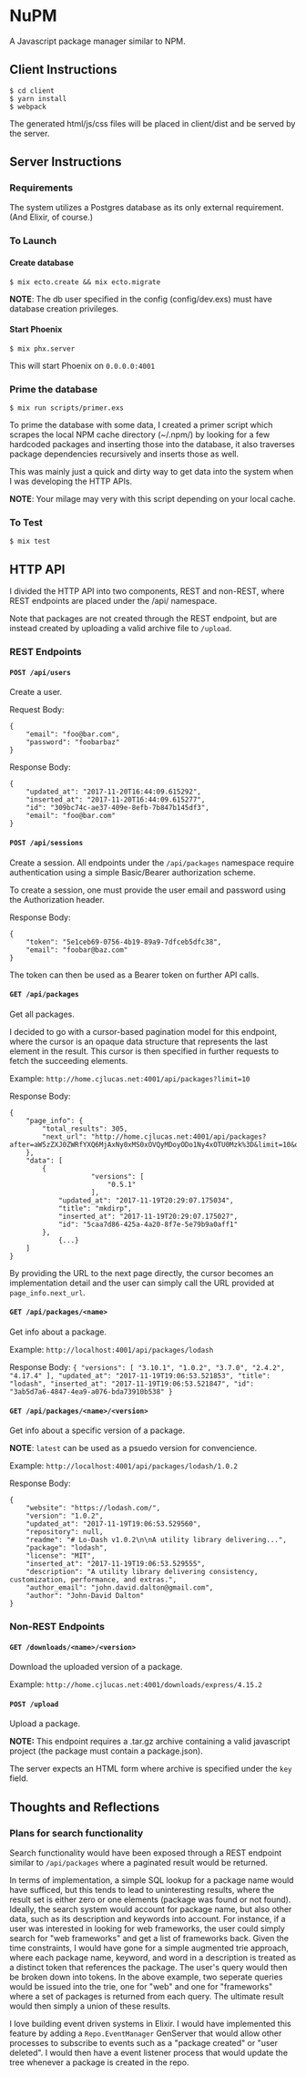 # NuPM

A Javascript package manager similar to NPM.

## Client Instructions

```
$ cd client
$ yarn install
$ webpack
```

The generated html/js/css files will be placed in client/dist and be served
by the server.

## Server Instructions

### Requirements

The system utilizes a Postgres database as its only external requirement. (And Elixir, of course.)

### To Launch

#### Create database

`$ mix ecto.create && mix ecto.migrate`

**NOTE**: The db user specified in the config (config/dev.exs) must have
database creation privileges.

#### Start Phoenix

`$ mix phx.server`

This will start Phoenix on `0.0.0.0:4001`

### Prime the database

`$ mix run scripts/primer.exs`

To prime the database with some data, I created a primer script which scrapes
the local NPM cache directory (~/.npm/) by looking for a few hardcoded packages
and inserting those into the database, it also traverses package dependencies
recursively and inserts those as well.

This was mainly just a quick and dirty way to get data into the system when
I was developing the HTTP APIs.

**NOTE**: Your milage may very with this script depending on your local cache.

### To Test

`$ mix test`

## HTTP API

I divided the HTTP API into two components, REST and non-REST, where REST endpoints
are placed under the /api/ namespace.

Note that packages are not created through the REST endpoint, but are instead
created by uploading a valid archive file to `/upload`.

### REST Endpoints

#### `POST /api/users`

Create a user.

Request Body:
```
{
    "email": "foo@bar.com",
    "password": "foobarbaz"
}
```

Response Body:
```
{
	"updated_at": "2017-11-20T16:44:09.615292",
	"inserted_at": "2017-11-20T16:44:09.615277",
	"id": "309bc74c-ae37-409e-8efb-7b847b145df3",
	"email": "foo@bar.com"
}
```

#### `POST /api/sessions`

Create a session. All endpoints under the `/api/packages` namespace require
authentication using a simple Basic/Bearer authorization scheme.

To create a session, one must provide the user email and password using
the Authorization header.

Response Body:
```
{
	"token": "5e1ceb69-0756-4b19-89a9-7dfceb5dfc38",
	"email": "foobar@baz.com"
}
```

The token can then be used as a Bearer token on further API calls.

#### `GET /api/packages`

Get all packages.

I decided to go with a cursor-based pagination model for this endpoint, where
the cursor is an opaque data structure that represents the last element in the
result. This cursor is then specified in further requests to fetch the succeeding
elements.

Example:
`http://home.cjlucas.net:4001/api/packages?limit=10`

Response Body:
```
{
    "page_info": {
		"total_results": 305,
		"next_url": "http://home.cjlucas.net:4001/api/packages?after=aW5zZXJ0ZWRfYXQ6MjAxNy0xMS0xOVQyMDoyODo1Ny4xOTU0Mzk%3D&limit=10&order=inserted_at"
	},
	"data": [
		{
            		"versions": [
                		"0.5.1"
            		],
			"updated_at": "2017-11-19T20:29:07.175034",
			"title": "mkdirp",
			"inserted_at": "2017-11-19T20:29:07.175027",
			"id": "5caa7d86-425a-4a20-8f7e-5e79b9a0aff1"
		},
        	{...}
    ]
}
```

By providing the URL to the next page directly, the cursor becomes an implementation
detail and the user can simply call the URL provided at `page_info.next_url`.

#### `GET /api/packages/<name>`

Get info about a package.

Example:
`http://localhost:4001/api/packages/lodash`

Response Body:
`
{
	"versions": [
		"3.10.1",
		"1.0.2",
		"3.7.0",
		"2.4.2",
		"4.17.4"
	],
	"updated_at": "2017-11-19T19:06:53.521853",
	"title": "lodash",
	"inserted_at": "2017-11-19T19:06:53.521847",
	"id": "3ab5d7a6-4847-4ea9-a076-bda73910b538"
}
`

#### `GET /api/packages/<name>/<version>`

Get info about a specific version of a package.

**NOTE**: `latest` can be used as a psuedo version for convencience.

Example:
`http://localhost:4001/api/packages/lodash/1.0.2`

Response Body:
```
{
	"website": "https://lodash.com/",
	"version": "1.0.2",
	"updated_at": "2017-11-19T19:06:53.529560",
	"repository": null,
	"readme": "# Lo-Dash v1.0.2\n\nA utility library delivering...",
	"package": "lodash",
	"license": "MIT",
	"inserted_at": "2017-11-19T19:06:53.529555",
	"description": "A utility library delivering consistency, customization, performance, and extras.",
	"author_email": "john.david.dalton@gmail.com",
	"author": "John-David Dalton"
}
```


### Non-REST Endpoints

#### `GET /downloads/<name>/<version>`

Download the uploaded version of a package.

Example:
`http://home.cjlucas.net:4001/downloads/express/4.15.2`

#### `POST /upload`

Upload a package.

**NOTE:** This endpoint requires a .tar.gz archive containing a valid javascript
project (the package must contain a package.json).

The server expects an HTML form where archive is specified under the `key` field.

## Thoughts and Reflections

### Plans for search functionality

Search functionality would have been exposed through a REST endpoint similar
to `/api/packages` where a paginated result would be returned.

In terms of implementation, a simple SQL lookup for a package name would
have sufficed, but this tends to lead to uninteresting results, where the result
set is either zero or one elements (package was found or not found). Ideally,
the search system would account for package name, but also other data, such as
its description and keywords into account. For instance, if a user was interested
in looking for web frameworks, the user could simply search for "web frameworks"
and get a list of frameworks back. Given the time constraints, I would have
gone for a simple augmented trie approach, where each package name, keyword,
and word in a description is treated as a distinct token that references the
package. The user's query would then be broken down into tokens. In the above
example, two seperate queries would be issued into the trie, one for "web" and
one for "frameworks" where a set of packages is returned from each query. The
ultimate result would then simply a union of these results.

I love building event driven systems in Elixir. I would have implemented this
feature by adding a `Repo.EventManager` GenServer that would allow other processes
to subscribe to events such as a "package created" or "user deleted". I would
then have a event listener process that would update the tree whenever a
package is created in the repo.


